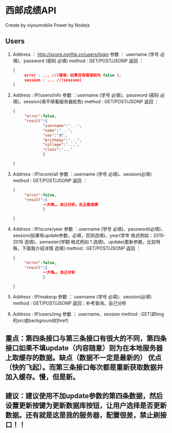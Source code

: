 # 西邮成绩API
Create by xiyoumobile
Power by Nodejs

## Users
1. Address ： http://score.northk.cn/users/login
   参数 ： username (学号 必填)、password (密码 必填)
   method : GET/POST/JSONP
   返回 ： 
   ```json
   {
   		error : ... //(错误，如果没有错误则为 false ),
   		session : ... //(session)
   }
   ```

2. Address : IP/users/info
   参数 ：username (学号 必填)、password (密码 必填)、session(填不填看服务器脸色)
   method : GET/POST/JSONP
   返回 ： 
   ```json
   {
   		"error":false,
   		"result":{
   				"username":"...",
   				"name":"...",
   				"sex":"男",
   				"brithday":"...",
   				"college":"...",
   				"class":"..."
   				}

   }
   ```

3. Address : IP/score/all
   参数 ：username (学号 必填)、session(必填)
   method : GET/POST/JSONP
   返回 ： 
   ```json
   {
   		"error":false,
   		"result":{
   				一大堆。。自己分析。反正是成绩
   				}

   }
   ```

4. Address : IP/score/year
   参数 ：username (学号 必填)、password(必填)、session(如果有update参数，必填，否则选填)、year(学年 格式例如：2015-2016 选填)、semester(学期 格式例如 1 选填)、update(更新参数，比较特殊，下面我介绍详情 选填)
   method : GET/POST/JSONP
   返回 ： 
   ```json
   {
   		"error":false,
   		"result":{
   				一大堆。。自己分析
   				}

   }
   ```
5. Address : IP/makeup
   参数 ： username (学号 必填)、session(必填)
   method : GET/POST/JSONP
   返回：补考查询，自己分析

6. Address : IP/users/img
   参数 ： username、session
   method : GET(即img的src或background的href)

## 重点：第四条接口与第三条接口有很大的不同，第四条接口如果不填update（内容随意）则为在本地服务器上取缓存的数据。缺点（数据不一定是最新的） 优点（快的飞起）。而第三条接口每次都是重新获取数据并加入缓存。慢，但是新。

## 建议：建议使用不加update参数的第四条数据，然后设置更新按键为更新数据库按钮，让用户选择是否更新数据。还有就是这是我的服务器，配置很差，禁止刷接口！！